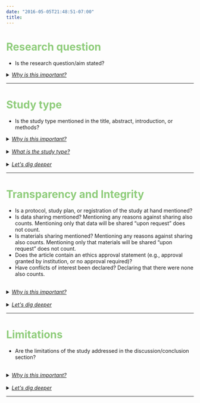 ```yaml
---
date: "2016-05-05T21:48:51-07:00"
title: 
---
```


# <span style="color:#8ECC7A">Research question</span>

- Is the research question/aim stated?



<details>
<summary> <i><u>Why is this important?</u></i> </summary>

A study cannot be done without a research question/aim. A clear and precise research question/aim is necessary for all later decisions on the design of the study. The research question/aim should ideally be part of the abstract and explained in more detail at the end of the introduction.
<br>
</details>

-------------

# <span style="color:#8ECC7A">Study type</span>

- Is the study type mentioned in the title, abstract, introduction, or methods?


<details>
<summary> <i><u>Why is this important?</u></i> </summary>
For a study to be done well and to provide credible results, it has to be planned properly from the start, which includes deciding on the type of study that is best suited to address the research question/aim. There are various types of study (e.g., observational studies, randomised experiments, case studies, etc.),and knowing what type a study was can help to evaluate whether the study was good or not.
</details>

<br>

<details>
<summary> <i><u>What is the study type?</u></i> </summary>
Some common examples include:

- <b> observational studies </b> - studies where the experimental conditions are not manipulated by the researcher and the data are collected as they become available. For example, surveying a large group of people about their symptoms is observational. So is collecting nasal swabs from all patients in a ward, without having allocated them to different pre-designed treatment groups. Analysing data from registries or records is also observational. For more information on what to look for in a preprint on a study of this type, please consult the relevant reporting guidelines: [STROBE](https://www.equator-network.org/reporting-guidelines/strobe/).

- <b> randomised experiments </b> - studies where participants are randomly allocated to different pre-designed experimental conditions (these include Randomised controlled trials [RCTs]). For example, to test the effectiveness of a drug, patients in a ward can be randomly allocated to a group that receives the drug in question, and a group that receives standard treatment, and then followed up for signs of improvement. For more information on what to look for in a preprint on a study of this type, please consult the relevant reporting guidelines: [CONSORT](https://www.equator-network.org/reporting-guidelines/consort/).

- <b> case studies </b> - studies that report data from a single patient or a single group of patients. For more information on what to look for in a preprint on a study of this type, please consult the relevant reporting guidelines: [CARE](https://www.equator-network.org/reporting-guidelines/care/).

- <b> systematic reviews and meta-analyses </b> - summaries of the findings of already existing, independent studies. For more information on what tolook for in a preprint on a study of this type, please consult the relevant reporting guidelines: [PRISMA](https://www.equator-network.org/reporting-guidelines/prisma/).

</details>

<br>

<details>
<summary> <i><u>Let's dig deeper</u></i> </summary>
If the study type is not explicitly stated, check whether you can identify the study type after reading the paper. 


Use the questions below for guidance:

- Does the study pool the results from multiple previous studies?  
  - If yes, it falls in the category systematic review/meta-analysis.  
- Does the study compare two or more experimenter-generated conditions or interventions in a randomised manner?  
  - If yes, it is a randomised experiment.  
- Does the study explore the relationship between characteristics that were not experimenter-generated?  
  - If yes, then it is an observational study.    
- Does the study document one or multiple clinical cases?  
  - If yes, it is a case study.
</details>

------------------

# <span style="color:#8ECC7A">Transparency and Integrity </span>

- Is a protocol, study plan, or registration of the study at hand mentioned?  
- Is data sharing mentioned? Mentioning any reasons against sharing also counts. Mentioning only that data will be shared “upon request” does not count. 
- Is materials sharing mentioned? Mentioning any reasons against sharing also counts. Mentioning only that materials will be shared “upon request” does not count.
- Does the article contain an ethics approval statement (e.g., approval granted by institution, or no approval required)?
- Have conflicts of interest been declared? Declaring that there were none also counts.

<br>

<details>
<summary> <i><u>Why is this important?</u></i> </summary>
<b> Study protocols, plans, and registrations</b> serve to define a study’s research question, sample, and data collection method. They are usually written before the study is conducted, thus preventing researchers from changing their hypotheses based on their results, which adds credibility. Some study types, like RCT’s, must be registered. 

<b> Sharing data and materials</b> is good scientific practice which allows people to review what was done in the study, and to try to reproduce the results. Materials refer to the tools used to conduct the study, such as code, chemicals, tests, surveys, statistical software, etc. Sometimes, authors may state that data will be “available upon request”, or during review, but that does not guarantee that they will actually share the data when asked, or after the preprint is published.

Before studies are conducted, they must get <b> approval from an ethical review board</b>, which ensures that no harm will come to the study participants and that their rights will not be infringed. Studies that use previously collected data do not normally need ethical approval. Ethical approval statements are normally found in the methods section.

Researchers have to <b>declare any conflicts of interest</b> that may have biased the way they conducted their study. For example, the research was perhaps funded by a company that produces the treatment of interest, or the researcher has received payments from that company for consultancy work. If a conflict of interest has not been declared, or if a lack of conflict of interest was declared, but a researcher’s affiliation matches with an intervention used in the study (e.g., the company that produces the drug that is found to be the most effective), that could indicate a potential conflict of interest, and a possible bias in the results. A careful check of the affiliation of the researchers can help identify potential conflicts of interest or other inconsistencies. Conflicts of interests should be declared in a dedicated section along with the contributions of each author to the paper
</details>

<br>

<details>
<summary> <i><u>Let's dig deeper</u></i> </summary>

- Can you access the protocol/study plan (e.g., via number or hyperlink)  
- Can you access at least part of the data (e.g., via hyperlink, or on the preprint server). Not applicable in case of a valid reason for not sharing.  
- Can you access at least part of the materials (e.g., via hyperlink, or on the preprint server). Not applicable in case of a valid reason for not sharing.  
- Can the ethical approval be verified (e.g., by number). Not applicable if it is clear that no approval was needed.

By ‘access’, we mean whether you can look up and see the actual protocol, data, materials, and ethical approval. If you can, you can also look into whether it matches what is reported in the preprint.  

</details>

-------------------

# <span style="color:#8ECC7A">Limitations</span>

- Are the limitations of the study addressed in the discussion/conclusion section?


<br>

<details>
<summary> <i><u>Why is this important?</u></i> </summary>
No research study is perfect, and it is important that researchers are transparent about the limitations of their own work. For example, many study designs cannot provide causal evidence, and some inadvertent biases in the design can skew results.Other studies are based on more or less plausible assumptions. Such issues should be discussed either in the Discussion, or even in a dedicated Limitations section.
</details>

<br>

<details>
<summary> <i><u>Let's dig deeper</u></i> </summary>
Check for potential biases yourself. Here are some examples of potential sources of bias: 

1. Check the <b>study’s sample</b> (methods section). Do the participants represent the target population? Testing a drug only on white male British smokers over 50 is probably not going to yield useful results for everyone living in the UK, for example. How many participants were there? There is no one-size-fits-all number of participants that makes a study good, but in general, the more participants, the stronger the evidence.  
2. Was there a <b>control group or control condition</b> (e.g., placebo group or non-intervention condition)? If not, was there a reason? Having a control group helps to determine whether the treatment under investigation truly has an effect on an experimental group and reduces the possibility of making an erroneous conclusion. Not every study can have such controls though. Observational studies, for example, typically do not have a control group or condition, nor do case studies or reviews. If your preprint is on an observational study, case study, or review, this item may not apply.  
3. Was there <b>randomisation</b>? That is, was theallocation of participants or groups of participants to experimental conditions done in a random way? If not, was there a reason? Randomisation is an excellent way to ensure that differences between treatment groups are due to treatment and not confoundedby other factors. For example, if different treatments are given to patients based on their disease severity, and not at random, then the results could be due to either treatment effects or disease severity effects, or an interaction -we cannot know. However, some studies, like observational studies, case studies, or reviews, do not require randomisation.If your preprint is on an observational study, case study, or review, this item may not apply.  
4. Was there <b>blinding</b>? Blinding means that some or all people involved in the study did not know how participants were assigned to experimental conditions. For example, ifparticipants in a study do not know whether they are being administered a drug or a sham medication, the researchers can control for the placebo effect (people feeling better even after fake medication because of their expectation to get better). However, blinding is not always possible and cannot be applied in observational studies or reanalyses of existing non-blinded data, for example.If your preprint is on an observational study, case study, or review, this item may not apply).
</details>

------------------
